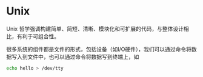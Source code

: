 # Unix

Unix 哲学强调构建简单、简短、清晰、模块化和可扩展的代码，与整体设计相比，有利于可组合性。

很多系统的组件都是文件的形式，包括设备（如I/O硬件），我们可以通过命令将数据写入到文件中，也可以通过命令将数据写到终端上，如

```sh
echo hello > /dev/tty
```
